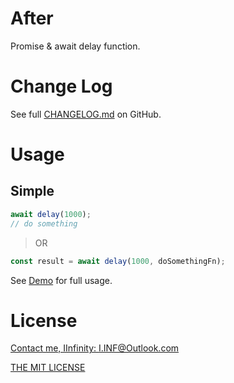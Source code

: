 # After

Promise & await delay function.

# Change Log

See full [CHANGELOG.md](https://github.com/DevinDon/delay/blob/master/docs/CHANGELOG.md) on GitHub.

# Usage

## Simple

```typescript
await delay(1000);
// do something
```

> OR

```typescript
const result = await delay(1000, doSomethingFn);
```

See [Demo](https://github.com/DevinDon/delay/tree/master/src/demo) for full usage.

# License

[Contact me, IInfinity: I.INF@Outlook.com](mailto:I.INF@Outlook.com)

[THE MIT LICENSE](https://github.com/DevinDon/delay/blob/master/LICENSE)
